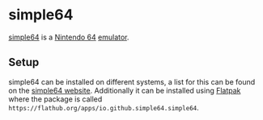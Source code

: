 # simple64

[simple64](https://simple64.github.io/) is a [Nintendo 64](/wiki/game.md)
[emulator](/wiki/games/emulators.md).

## Setup

simple64 can be installed on different systems, a list for this can be found on
the [simple64 website](https://simple64.github.io/).
Additionally it can be installed using [Flatpak](/wiki/linux/flatpak.md) where the
package is called `https://flathub.org/apps/io.github.simple64.simple64`.
